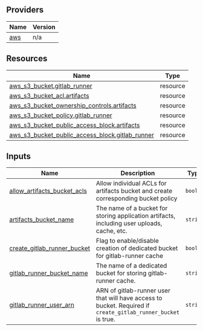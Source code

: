 <!-- BEGIN_TF_DOCS -->


## Providers

| Name | Version |
|------|---------|
| <a name="provider_aws"></a> [aws](#provider\_aws) | n/a |

## Resources

| Name | Type |
|------|------|
| [aws_s3_bucket.gitlab_runner](https://registry.terraform.io/providers/hashicorp/aws/latest/docs/resources/s3_bucket) | resource |
| [aws_s3_bucket_acl.artifacts](https://registry.terraform.io/providers/hashicorp/aws/latest/docs/resources/s3_bucket_acl) | resource |
| [aws_s3_bucket_ownership_controls.artifacts](https://registry.terraform.io/providers/hashicorp/aws/latest/docs/resources/s3_bucket_ownership_controls) | resource |
| [aws_s3_bucket_policy.gitlab_runner](https://registry.terraform.io/providers/hashicorp/aws/latest/docs/resources/s3_bucket_policy) | resource |
| [aws_s3_bucket_public_access_block.artifacts](https://registry.terraform.io/providers/hashicorp/aws/latest/docs/resources/s3_bucket_public_access_block) | resource |
| [aws_s3_bucket_public_access_block.gitlab_runner](https://registry.terraform.io/providers/hashicorp/aws/latest/docs/resources/s3_bucket_public_access_block) | resource |

## Inputs

| Name | Description | Type | Default | Required |
|------|-------------|------|---------|:--------:|
| <a name="input_allow_artifacts_bucket_acls"></a> [allow\_artifacts\_bucket\_acls](#input\_allow\_artifacts\_bucket\_acls) | Allow individual ACLs for artifacts bucket and create corresponding bucket policy | `bool` | `false` | no |
| <a name="input_artifacts_bucket_name"></a> [artifacts\_bucket\_name](#input\_artifacts\_bucket\_name) | The name of a bucket for storing application artifacts, including user uploads, cache, etc. | `string` | `"artifacts"` | no |
| <a name="input_create_gitlab_runner_bucket"></a> [create\_gitlab\_runner\_bucket](#input\_create\_gitlab\_runner\_bucket) | Flag to enable/disable creation of dedicated bucket for gitlab-runner cache | `bool` | `true` | no |
| <a name="input_gitlab_runner_bucket_name"></a> [gitlab\_runner\_bucket\_name](#input\_gitlab\_runner\_bucket\_name) | The name of a dedicated bucket for storing gitlab-runner cache. | `string` | `"gitlab-runner-cache"` | no |
| <a name="input_gitlab_runner_user_arn"></a> [gitlab\_runner\_user\_arn](#input\_gitlab\_runner\_user\_arn) | ARN of gitlab-runner user that will have access to bucket. Required if `create_gitlab_runner_bucket` is true. | `string` | `""` | no |
<!-- END_TF_DOCS -->